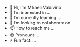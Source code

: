 - 👋 Hi, I’m Mikaeli Valdivino
- 👀 I’m interested in ...
- 🌱 I’m currently learning ...
- 💞️ I’m looking to collaborate on ...
- 📫 How to reach me ...
- 😄 Pronouns: ...
- ⚡ Fun fact: ...

<!---
MikaValdivino/MikaValdivino is a ✨ special ✨ repository because its `README.md` (this file) appears on your GitHub profile.
You can click the Preview link to take a look at your changes.
--->
